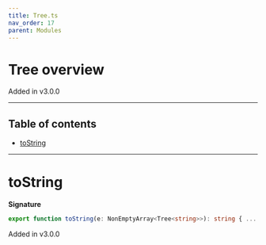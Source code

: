 ```yaml
---
title: Tree.ts
nav_order: 17
parent: Modules
---
```


# Tree overview

Added in v3.0.0

---

<h2 class="text-delta">Table of contents</h2>

- [toString](#tostring)

---

# toString

**Signature**

```ts
export function toString(e: NonEmptyArray<Tree<string>>): string { ... }
```

Added in v3.0.0
